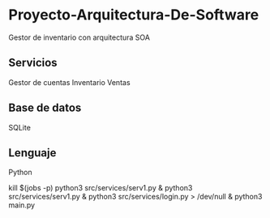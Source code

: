 # Proyecto-Arquitectura-De-Software
Gestor de inventario 
con arquitectura SOA



## Servicios
Gestor de cuentas
Inventario
Ventas


## Base de datos
SQLite

## Lenguaje
Python

kill $(jobs -p)
python3 src/services/serv1.py & python3 src/services/serv1.py & python3 src/services/login.py > /dev/null & python3 main.py